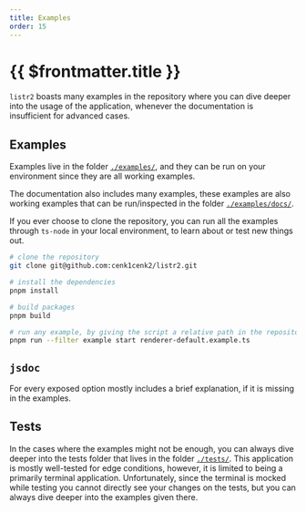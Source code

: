 ```yaml
---
title: Examples
order: 15
---
```


# {{ $frontmatter.title }}

`listr2` boasts many examples in the repository where you can dive deeper into the usage of the application, whenever the documentation is insufficient for advanced cases.

<!-- more -->

## Examples

Examples live in the folder [`./examples/`](https://github.com/listr2/listr2/tree/master/examples), and they can be run on your environment since they are all working examples.

The documentation also includes many examples, these examples are also working examples that can be run/inspected in the folder [`./examples/docs/`](https://github.com/listr2/listr2/tree/master/examples/docs).

If you ever choose to clone the repository, you can run all the examples through `ts-node` in your local environment, to learn about or test new things out.

```bash
# clone the repository
git clone git@github.com:cenk1cenk2/listr2.git

# install the dependencies
pnpm install

# build packages
pnpm build

# run any example, by giving the script a relative path in the repository
pnpm run --filter example start renderer-default.example.ts
```

## `jsdoc`

For every exposed option mostly includes a brief explanation, if it is missing in the examples.

## Tests

In the cases where the examples might not be enough, you can always dive deeper into the tests folder that lives in the folder [`./tests/`](https://github.com/listr2/listr2/tree/master/tests). This application is mostly well-tested for edge conditions, however, it is limited to being a primarily terminal application. Unfortunately, since the terminal is mocked while testing you cannot directly see your changes on the tests, but you can always dive deeper into the examples given there.
